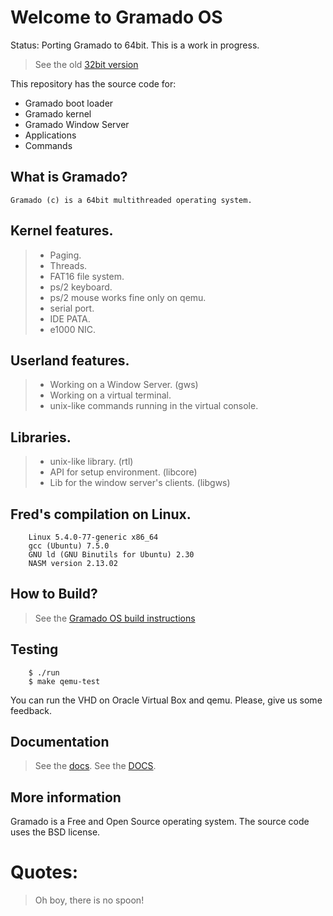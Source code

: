 # Welcome to Gramado OS

Status: 
Porting Gramado to 64bit.
This is a work in progress.
> See the old [32bit version](https://github.com/fn125/g241/)

This repository has the source code for:

* Gramado boot loader
* Gramado kernel
* Gramado Window Server
* Applications
* Commands

## What is Gramado?

    Gramado (c) is a 64bit multithreaded operating system.

## Kernel features.

> * Paging.
> * Threads.
> * FAT16 file system.
> * ps/2 keyboard. 
> * ps/2 mouse works fine only on qemu.
> * serial port. 
> * IDE PATA. 
> * e1000 NIC.

## Userland features.

> * Working on a Window Server. (gws)
> * Working on a virtual terminal. 
> * unix-like commands running in the virtual console.

## Libraries.

> * unix-like library. (rtl)
> * API for setup environment. (libcore)
> * Lib for the window server's clients. (libgws)

## Fred's compilation on Linux.
```
    Linux 5.4.0-77-generic x86_64
    gcc (Ubuntu) 7.5.0
    GNU ld (GNU Binutils for Ubuntu) 2.30
    NASM version 2.13.02
```
## How to Build?

> See the [Gramado OS build instructions](https://github.com/frednora/gramado/blob/master/docs/build.md)

## Testing

```
	$ ./run
	$ make qemu-test
```

You can run the VHD on Oracle Virtual Box and qemu.
Please, give us some feedback.

## Documentation

> See the [docs](https://github.com/frednora/gramado/tree/master/docs/).
> See the [DOCS](https://github.com/frednora/gramado/blob/master/base/GRAMADO/DOCS/).

## More information

Gramado is a Free and Open Source operating system.
The source code uses the BSD license.

# Quotes:
> Oh boy, there is no spoon!

